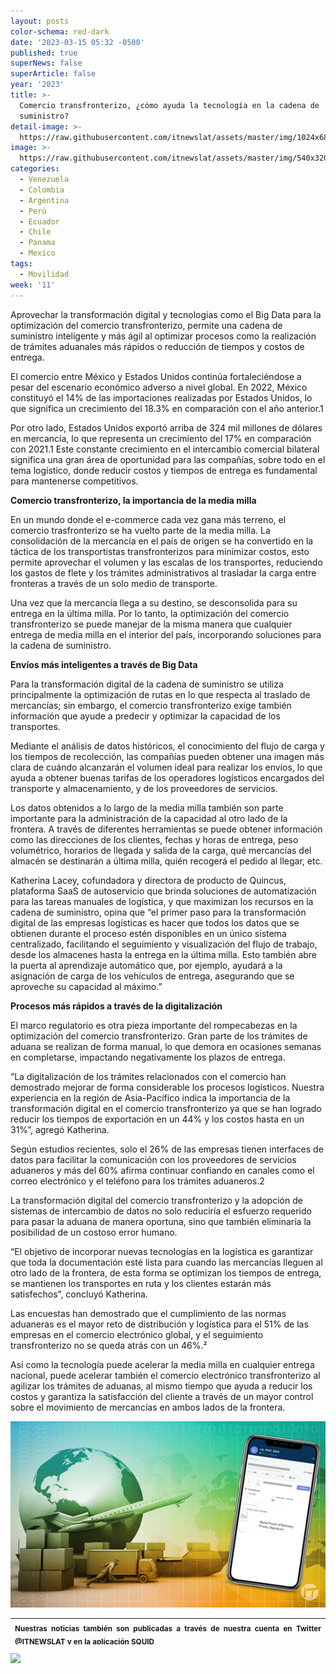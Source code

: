 ```yaml
---
layout: posts
color-schema: red-dark
date: '2023-03-15 05:32 -0500'
published: true
superNews: false
superArticle: false
year: '2023'
title: >-
  Comercio transfronterizo, ¿cómo ayuda la tecnología en la cadena de
  suministro?
detail-image: >-
  https://raw.githubusercontent.com/itnewslat/assets/master/img/1024x680/envios-avion-g.jpg
image: >-
  https://raw.githubusercontent.com/itnewslat/assets/master/img/540x320/envios-avion-p.jpg
categories:
  - Venezuela
  - Colombia
  - Argentina
  - Perú
  - Ecuador
  - Chile
  - Panama
  - Mexico
tags:
  - Movilidad
week: '11'
---
```

Aprovechar la transformación digital y tecnologías como el Big Data para la optimización del comercio transfronterizo, permite una cadena de suministro inteligente y más ágil al optimizar  procesos como la realización de trámites aduanales más rápidos o reducción de tiempos y costos de entrega.

El comercio entre México y Estados Unidos continúa fortaleciéndose a pesar del escenario económico adverso a nivel global. En 2022, México constituyó el 14% de las importaciones realizadas por Estados Unidos, lo que significa un crecimiento del 18.3% en comparación con el año anterior.1

Por otro lado, Estados Unidos exportó arriba de 324 mil millones de dólares en mercancía, lo que representa un crecimiento del 17% en comparación con 2021.1 Este constante crecimiento en el intercambio comercial bilateral significa una gran área de oportunidad para las compañías, sobre todo en el tema logístico, donde reducir costos y tiempos de entrega es fundamental para mantenerse competitivos.

**Comercio transfronterizo, la importancia de la media milla**

En un mundo donde el e-commerce cada vez gana más terreno, el comercio trasfronterizo se ha vuelto parte de la media milla. La consolidación de la mercancía en el país de origen se ha convertido en la táctica de los transportistas transfronterizos para minimizar costos, esto permite aprovechar el volumen y las escalas de los transportes, reduciendo los gastos de flete y los trámites administrativos al trasladar la carga entre fronteras a través de un solo medio de transporte.

Una vez que la mercancía llega a su destino, se desconsolida para su entrega en la última milla. Por lo tanto, la optimización del comercio transfronterizo se puede manejar de la misma manera que cualquier entrega de media milla en el interior del país, incorporando soluciones para la cadena de suministro.

**Envíos más inteligentes a través de Big Data**

Para la transformación digital de la cadena de suministro se utiliza principalmente la optimización de rutas en lo que respecta al traslado de mercancías; sin embargo, el comercio transfronterizo exige también información que ayude a predecir y optimizar la capacidad de los transportes.

Mediante el análisis de datos históricos, el conocimiento del flujo de carga y los tiempos de recolección, las compañías pueden obtener una imagen más clara de cuándo alcanzarán el volumen ideal para realizar los envíos, lo que ayuda a obtener buenas tarifas de los operadores logísticos encargados del transporte y almacenamiento, y de los proveedores de servicios.

Los datos obtenidos a lo largo de la media milla también son parte importante para la administración de la capacidad al otro lado de la frontera. A través de diferentes herramientas se puede obtener información como las direcciones de los clientes, fechas y horas de entrega, peso volumétrico, horarios de llegada y salida de la carga, qué mercancías del almacén se destinarán a última milla, quién recogerá el pedido al llegar, etc.

Katherina Lacey, cofundadora y directora de producto de Quincus, plataforma SaaS de autoservicio que brinda soluciones de automatización para las tareas manuales de logística, y que maximizan los recursos en la cadena de suministro, opina que “el primer paso para la transformación digital de las empresas logísticas es hacer que todos los datos que se obtienen durante el proceso estén disponibles en un único sistema centralizado, facilitando el seguimiento y visualización del flujo de trabajo, desde los almacenes hasta la entrega en la última milla. Esto también abre la puerta al aprendizaje automático que, por ejemplo, ayudará a la asignación de carga de los vehículos de entrega, asegurando que se aproveche su capacidad al máximo.”

**Procesos más rápidos a través de la digitalización**

El marco regulatorio es otra pieza importante del rompecabezas en la optimización del comercio transfronterizo. Gran parte de los trámites de aduana se realizan de forma manual, lo que demora en ocasiones semanas en completarse, impactando negativamente los plazos de entrega.

“La digitalización de los trámites relacionados con el comercio han demostrado mejorar de forma considerable los procesos logísticos. Nuestra experiencia en la región de Asia-Pacífico indica la importancia de la transformación digital en el comercio transfronterizo ya que se han logrado reducir los tiempos de exportación en un 44% y los costos hasta en un 31%”, agregó Katherina. 

Según estudios recientes, solo el 26% de las empresas tienen interfaces de datos para facilitar la comunicación con los proveedores de servicios aduaneros y más del 60% afirma continuar confiando en canales como el correo electrónico y el teléfono para los trámites aduaneros.2

La transformación digital del comercio transfronterizo y la adopción de sistemas de intercambio de datos no solo reduciría el esfuerzo requerido para pasar la aduana de manera oportuna, sino que también eliminaría la posibilidad de un costoso error humano.

“El objetivo de incorporar nuevas tecnologías en la logística es garantizar que toda la documentación esté lista para cuando las mercancías lleguen al otro lado de la frontera, de esta forma se optimizan los tiempos de entrega, se mantienen los transportes en ruta y los clientes estarán más satisfechos”, concluyó Katherina.

Las encuestas han demostrado que el cumplimiento de las normas aduaneras es el mayor reto de distribución y logística para el 51% de las empresas en el comercio electrónico global, y el seguimiento transfronterizo no se queda atrás con un 46%.²

Así como la tecnología puede acelerar la media milla en cualquier entrega nacional, puede acelerar también el comercio electrónico transfronterizo al agilizar los trámites de aduanas, al mismo tiempo que ayuda a reducir los costos y garantiza la satisfacción del cliente a través de un mayor control sobre el movimiento de mercancías en ambos lados de la frontera.

![](https://raw.githubusercontent.com/itnewslat/assets/master/img/540x320/envios-avion-p.jpg)

<table style="height: 42px;" width="569">
<tbody>
<tr>
<td style="text-align: justify;"><sub><strong>Nuestras noticias también son publicadas a través de nuestra cuenta en Twitter <a href="https://twitter.com/itnewslat?lang=es">@ITNEWSLAT</a> y en la aplicación <a href="https://squidapp.co/en/">SQUID</a></strong></sub></td>
</tr>
</tbody>
</table>
<img src="https://tracker.metricool.com/c3po.jpg?hash=56f88a41e39ab42c063cc51676587a04"/>